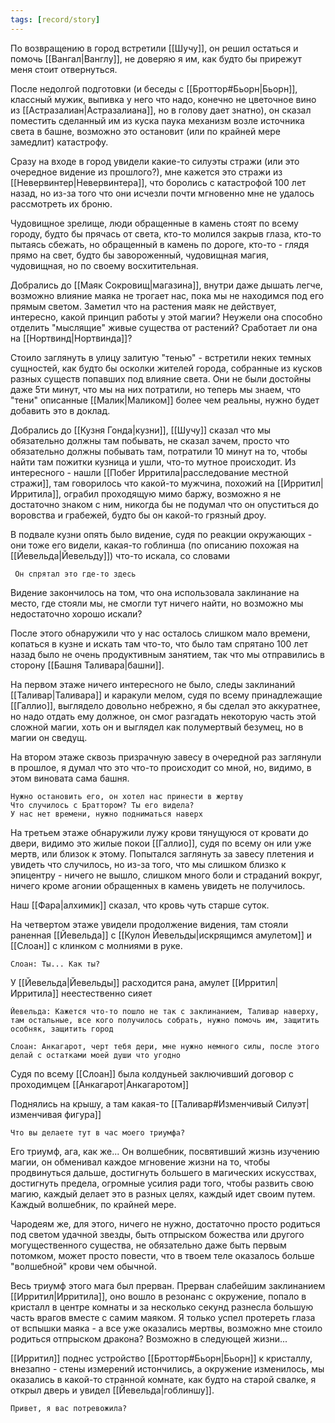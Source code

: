 ```yaml
---
tags: [record/story]
---
```


По возвращению в город встретили [[Шучу]], он решил остаться и помочь [[Вангал|Ванглу]], не доверяю я им, как будто бы прирежут меня стоит отвернуться.

После недолгой подготовки (и беседы с [[Броттор#Бьорн|Бьорн]], классный мужик, выпивка у него что надо, конечно не цветочное вино из [[Астразалиан|Астразалиана]], но в голову дает знатно), он сказал поместить сделанный им из куска паука механизм возле источника света в башне, возможно это остановит (или по крайней мере замедлит) катастрофу.

Сразу на входе в город увидели какие-то силуэты стражи (или это очередное видение из прошлого?), мне кажется это стражи из [[Невервинтер|Невервинтера]], что боролись с катастрофой 100 лет назад, но из-за того что они исчезли почти мгновенно мне не удалось рассмотреть их броню.

Чудовищное зрелище, люди обращенные в камень стоят по всему городу, будто бы прячась от света, кто-то молился закрыв глаза, кто-то пытаясь сбежать, но обращенный в камень по дороге, кто-то - глядя прямо на свет, будто бы завороженный, чудовищная магия, чудовищная, но по своему восхитительная.

Добрались до [[Маяк Сокровищ|магазина]], внутри даже дышать легче, возможно влияние маяка не трогает нас, пока мы не находимся под его прямым светом. Заметил что на растения маяк не действует, интересно, какой принцип работы у этой магии? Неужели она способно отделить "мыслящие" живые существа от растений? Сработает ли она на [[Нортвинд|Нортвинда]]?

Стоило заглянуть в улицу залитую "тенью" - встретили неких темных сущностей, как будто бы осколки жителей города, собранные из кусков разных существ попавших под влияние света. Они не были достойны даже 5ти минут, что мы на них потратили, но теперь мы знаем, что "тени" описанные [[Малик|Маликом]] более чем реальны, нужно будет добавить это в доклад.

Добрались до [[Кузня Гонда|кузни]], [[Шучу]] сказал что мы обязательно должны там побывать, не сказал зачем, просто что обязательно должны побывать там, потратили 10 минут на то, чтобы найти там пожитки кузница и ушли, что-то мутное происходит. Из интересного - нашли [[Побег Ирритила|расследование местной стражи]], там говорилось что какой-то мужчина, похожий на [[Ирритил|Ирритила]], ограбил проходящую мимо баржу, возможно я не достаточно знаком с ним, никогда бы не подумал что он опуститься до воровства и грабежей, будто бы он какой-то грязный дроу.

В подвале кузни опять было видение, судя по реакции окружающих - они тоже его видели, какая-то гоблинша (по описанию похожая на [[Йевельда|Йевельду]]) что-то искала, со словами

```
 Он спрятал это где-то здесь
```

Видение закончилось на том, что она использовала заклинание на место, где стояли мы, не смогли тут ничего найти, но возможно мы недостаточно хорошо искали?

После этого обнаружили что у нас осталось слишком мало времени, копаться в кузне и искать там что-то, что было там спрятано 100 лет назад было не очень продуктивным занятием, так что мы отправились в сторону [[Башня Таливара|башни]].

На первом этаже ничего интересного не было, следы заклинаний [[Таливар|Таливара]] и каракули мелом, судя по всему принадлежащие [[Галлио]], выглядело довольно небрежно, я бы сделал это аккуратнее, но надо отдать ему должное, он смог разгадать некоторую часть этой сложной магии, хоть он и выглядел как полумертвый безумец, но в магии он сведущ.

На втором этаже сквозь призрачную завесу в очередной раз заглянули в прошлое, я думал что это что-то происходит со мной, но, видимо, в этом виновата сама башня.

```
Нужно остановить его, он хотел нас принести в жертву
Что случилось с Браттором? Ты его видела?
У нас нет времени, нужно подниматься наверх
```

На третьем этаже обнаружили лужу крови тянущуюся от кровати до двери, видимо это жилые покои [[Галлио]], судя по всему он или уже мертв, или близок к этому. Попытался заглянуть за завесу плетения и увидеть что случилось, но из-за того, что мы слишком близко к эпицентру - ничего не вышло, слишком много боли и страданий вокруг, ничего кроме агонии обращенных в камень увидеть не получилось.

Наш [[Фара|алхимик]] сказал, что кровь чуть старше суток.

На четвертом этаже увидели продолжение видения, там стояли раненная [[Йевельда]] с [[Кулон Йевельды|искрящимся амулетом]] и [[Слоан]] с клинком с молниями в руке.

```
Слоан: Ты... Как ты?
```

У [[Йевельда|Йевельды]] расходится рана, амулет [[Ирритил|Ирритила]] неестественно сияет

```
Йевельда: Кажется что-то пошло не так с заклинанием, Таливар наверху, там остальные, все кого получилось собрать, нужно помочь им, защитить особняк, защитить город

Слоан: Анкагарот, черт тебя дери, мне нужно немного силы, после этого делай с остатками моей души что угодно
```

Cудя по всему [[Слоан]] была колдуньей заключивший договор с проходимцем [[Анкагарот|Анкагаротом]]

Поднялись на крышу, а там какая-то [[Таливар#Изменчивый Силуэт|изменчивая фигура]]

```
Что вы делаете тут в час моего триумфа?
```

Его триумф, ага, как же... Он волшебник, посвятивший жизнь изучению магии, он обменивал каждое мгновение жизни на то, чтобы продвинуться дальше, достигнуть большего в магических искусствах, достигнуть предела, огромные усилия ради того, чтобы развить свою магию, каждый делает это в разных целях, каждый идет своим путем. Каждый волшебник, по крайней мере.

Чародеям же, для этого, ничего не нужно, достаточно просто родиться под светом удачной звезды, быть отпрыском божества или другого могущественного существа, не обязательно даже быть первым потомком, может просто повести, что в твоем теле оказалось больше "волшебной" крови чем обычной.

Весь триумф этого мага был прерван. Прерван слабейшим заклинанием [[Ирритил|Ирритила]], оно вошло в резонанс с окружение, попало в кристалл в центре комнаты и за несколько секунд разнесла большую часть врагов вместе с самим маяком. Я только успел протереть глаза от вспышки маяка - а все уже оказались мертвы, возможно мне стоило родиться отпрыском дракона? Возможно в следующей жизни...

[[Ирритил]] поднес устройство [[Броттор#Бьорн|Бьорн]] к кристаллу, внезапно - стены измерений истончились, а окружение изменилось, мы оказались в какой-то странной комнате, как будто на старой свалке, я открыл дверь и увидел [[Йевельда|гоблиншу]].

```
Привет, я вас потревожила?
```
